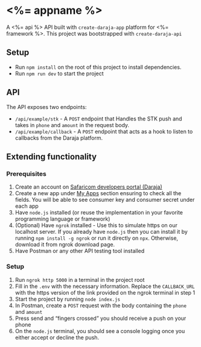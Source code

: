 # <%= appname %>

A <%= api %> API built with `create-daraja-app` platform for <%= framework %>. This project was bootstrapped with `create-daraja-api`

## Setup

-   Run `npm install` on the root of this project to install dependencies.
-   Run `npm run dev` to start the project

## API

The API exposes two endpoints:

-   `/api/example/stk` - A `POST` endpoint that Handles the STK push and takes in `phone` and `amount` in the request body.
-   `/api/example/callback` - A `POST` endpoint that acts as a hook to listen to callbacks from the Daraja platform.

## Extending functionality

### Prerequisites

1. Create an account on [Safaricom developers portal (Daraja)](https://developer.safaricom.co.ke/)
2. Create a new app under [My Apps](https://developer.safaricom.co.ke/MyApps) section ensuring to check all the fields. You will be able to see consumer key and consumer secret under each app
3. Have `node.js` installed (or reuse the implementation in your favorite programming language or framework)
4. (Optional) Have `ngrok` installed - Use this to simulate https on our localhost server. If you already have `node.js` then you can install it by running `npm install -g ngrok` or run it directly on `npx`. Otherwise, download it from ngrok download page.
5. Have Postman or any other API testing tool installed

### Setup

1. Run `ngrok http 5000` in a terminal in the project root
2. Fill in the `.env` with the necessary information. Replace the `CALLBACK_URL` with the https version of the link provided on the ngrok terminal in step 1
3. Start the project by running `node index.js`
4. In Postman, create a `POST` request with the body containing the `phone` and `amount`
5. Press send and “fingers crossed” you should receive a push on your phone
6. On the `node.js` terminal, you should see a console logging once you either accept or decline the push.
